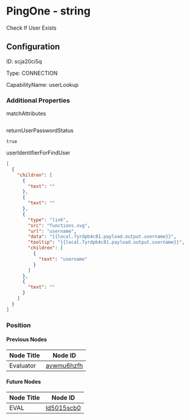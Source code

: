 # PingOne - string 
Check If User Exists
## Configuration
ID:  scja20ci5q

Type: CONNECTION 

CapabilityName: userLookup






### Additional Properties
matchAttributes
```
```


returnUserPasswordStatus
```bool 
true
```


userIdentifierForFindUser
```json 
[
  {
    "children": [
      {
        "text": ""
      },
      {
        "text": ""
      },
      {
        "type": "link",
        "src": "functions.svg",
        "url": "username",
        "data": "{{local.7yrdpb4c81.payload.output.username}}",
        "tooltip": "{{local.7yrdpb4c81.payload.output.username}}",
        "children": [
          {
            "text": "username"
          }
        ]
      },
      {
        "text": ""
      }
    ]
  }
]
```





### Position

#### Previous Nodes
| Node Title | Node ID |
| :------------- | ------------ |
| Evaluator | [avwmu6hzfh](./avwmu6hzfh.md) | 
 
 #### Future Nodes
| Node Title | Node ID |
| :------------- | ------------ |
| EVAL |[ld5015scb0](./ld5015scb0.md) | 
